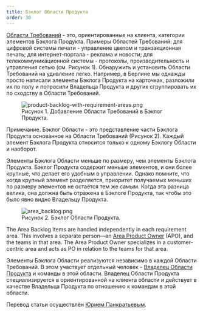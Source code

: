 ```yaml
---
title: Бэклог Области Продукта
order: 30
---
```


[Области Требований](requirement-areas.html) - это, ориентированные на клиента, категории элементов Бэклога Продукта. Примеры Областей Требований: для цифровой системы печати - управление цветом и транзакционная печать; для интернет-портала - реклама и новости; для телекоммуникационной системы - протоколы, производительность и управления сетью (см. Рисунок 1). Обнаружить и установить Области Требований на удивление легко. Например, в Берлине мы однажды просто написали элементы Бэклога Продукта на карточках, разложили их по полу и попросили Владельца Продукта и других сгруппировать их по сходству в Области Требований.

<figure>
  <img src="/img/less-huge/product-backlog-with-requirement-areas.png" alt="product-backlog-with-requirement-areas.png">
  <figcaption>Рисунок 1. Добавление Области Требований в Бэклог Продукта.</figcaption>
</figure>

Примечание. Бэклог Области - это представление части Бэклога Продукта основанное на Области Требований (Рисунок 2). Каждый элемент Бэклога Продукта относится только к одному Бэклогу Области и наоборот.

Элементы Бэклога Области меньше по размеру, чем элементы Бэклога Продукта. Бэклог Продукта содержит меньше элементов, и они более крупные, что делает его удобным в управлении. Однако помните, что когда крупный элемент разделяется, приоритет получаемых меньших по размеру элементов не остаётся тем же самым. Когда эта разница велика, она должна быть отражена в Бэклоге Продукта, так чтобы это было явно видно Владельцу Продукта.

<figure>
  <img src="/img/less-huge/area_backlog.png" alt="area_backlog.png">
  <figcaption>Рисунок 2. Бэклог Области Продукта.</figcaption>
</figure>

The Area Backlog Items are handled independently in each requirement area. This involves a separate person—an [Area Product Owner](area-product-owner.html) (APO), and the teams in that area. The Area Product Owner specializes in a customer-centric area and acts as PO in relation to the teams for that area.

Элементы Бэклога Области реализуются независимо в каждой Области Требований. В этом участвует отдельный человек - [Владелец Области Продукта](area-product-owner.html) и команды в этой области. Владелец Области Продукта специализируется в ориентированной на клиента области и действует в качестве Владельца Продукта по отношению к командам в этой области.

Перевод статьи осуществлён [Юрием Панкратьевым](https://www.linkedin.com/in/yuriypankratyev).
